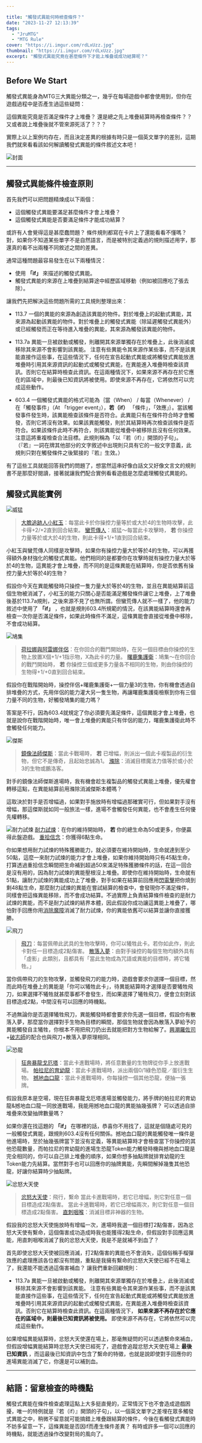 ```yaml
---

title: "觸發式異能何時檢查條件？"
date: "2023-11-27 12:13:39"
tags:
  - "JruMTG"
  - "MTG Rule"
cover: "https://i.imgur.com/rdLxUzz.jpg"
thumbnail: "https://i.imgur.com/rdLxUzz.jpg"
excerpt: "觸發式異能究竟在甚麼條件下才能上堆疊或成功結算呢？"
---
```


## Before We Start

觸發式異能身為MTG三大異能分類之一，幾乎在每場遊戲中都會使用到，但你在遊戲過程中是否產生過這些疑問：

這個異能究竟是否滿足條件才上堆疊？ 
還是總之先上堆疊結算時再檢查條件？？ 
又或者說上堆疊後就不管來源死活了？？？

實際上以上案例均存在，而且決定差異的根據有時只是一個英文單字的差別，這期我們就來看看該如何解讀觸發式異能的條件敘述文本吧！

![封面](https://i.imgur.com/bjKlweT.png)

---

## 觸發式異能條件檢查原則

首先我們可以把問題精煉成以下兩個：
- 這個觸發式異能要滿足甚麼條件才會上堆疊？
- 這個觸發式異能是否要滿足條件才能成功結算？

或許有人會覺得這是甚麼蠢問題？ 條件規則都寫在卡片上了還能看看不懂嗎？ 對，如果你不知道某些單字不是自然語言，而是被特別定義過的規則描述用字，那還真的看不出兩種不同敘述之間的差異。

通常這種問題最容易發生在以下兩種情況：
- 使用 **「if」** 來描述的觸發式異能。
- 觸發式異能的來源在上堆疊到結算途中經歷區域移動（例如被回應吃了張去除）。

讓我們先把解決這些問題所需的工具規則整理出來：
- 113.7 
一個的異能的來源為創造該異能的物件。對於堆疊上的起動式異能，其來源為起動該異能的物件。對於堆疊上的觸發式異能（除延遲觸發式異能外）或已經觸發而正在等待進入堆疊的異能，其來源為觸發該異能的物件。

- 113.7a 
異能一旦被啟動或觸發，則離開其來源單獨存在於堆疊上，此後消滅或移除其來源不會影響到該異能。
注意有些異能令其來源作某些事，而不是該異能直接作這些事，在這些情況下，任何在宣告起動式異能或將觸發式異能放進堆疊時引用其來源資訊的起動式或觸發式異能，在異能進入堆疊時檢查該資訊。否則它在結算時檢查此資訊。在這兩種情況下，如果來源不再存在於它應在的區域中，則最後已知資訊將被使用。即使來源不再存在，它將依然可以完成這些動作。

- 603.4 
一個觸發式異能的格式可能為｛當（When） / 每當（Whenever） / 在「觸發事件」（At 「trigger event」），**若（if）** 「條件」，「效應」｝。當該觸發事件發生時，該異能檢查該條件是否符合。此異能只有在條件符合時才會觸發，否則它將沒有效果。如果該異能觸發，則於其結算時再次檢查該條件是否符合。如果該條件此時不再符合，則該異能從堆疊中被移除且沒有任何效果。注意這將重複檢查合法目標。此規則稱為「以『若（if）』開頭的子句」。 （『若』一詞在牌其他部分的文字敘述中出現則只具有它的一般文字意義，此規則只對在觸發條件之後緊接的『若』生效。）

有了這些工具就能回答我們的問題了，想當然這串好像白話文又好像文言文的規則書不是那麼好閱讀，接著就讓我們配合實例看看遊戲是怎麼處理觸發式異能的。


## 觸發式異能實例

![威猛](https://i.imgur.com/1Lf7EkZ.jpg)
>[大膽追跡人小紅玉](https://scryfall.com/card/woe/212/ruby-daring-tracker)：每當此卡於你操控力量等於或大於4的生物時攻擊，此卡得+2/+2直到回合結束。
>[蠻荒傳人](https://scryfall.com/card/ktk/134/heir-of-the-wilds)：威猛～每當此卡攻擊時， **若** 你操控力量等於或大於4的生物，則此卡得+1/+1直到回合結束。

小紅玉與蠻荒傳人同樣是攻擊時，如果你有操控力量大於等於4的生物，可以再獲得額外身材強化的觸發式異能。他們相同的是都要你在攻擊時就有操控力量大於等於4的生物，這異能才會上堆疊，而不同的是這條異能在結算時，你是否依舊有操控力量大於等於4的生物？ 

假設你今天在異能觸發時只操控一隻力量大於等於4的生物，並且在異能結算前這個生物被消滅了，小紅玉的能力只關心是否能滿足觸發條件讓它上堆疊，上了堆疊後基於113.7a規則，之後來源不見了也無所謂。但蠻荒傳人就不一樣了，他的能力敘述中使用了 **「if」** ，也就是規則603.4所規範的情況，在該異能結算時還會再檢查一次你是否滿足條件，如果此時條件不滿足，這條異能會直接從堆疊中移除，不會成功結算。


![鳩集](https://i.imgur.com/xUFw2LU.jpg)
>[荷拉娜與阿雷娜伴侶](https://scryfall.com/card/vow/239/halana-and-alena-partners)：在你回合的戰鬥開始時，在另一個目標由你操控的生物上放置X個+1/+1指示物，X為此卡的力量。
>[曙鹿集護衛](https://scryfall.com/card/mid/216/dawnhart-wardens)：鳩集～在你回合的戰鬥開始時， **若** 你操控三個或更多力量各不相同的生物，則由你操控的生物得+1/+0直到回合結束。

假設你在戰階開始時，操控伴侶+曙鹿集護衛+一個力量3的生物，你有機會透過自排堆疊的方式，先用伴侶的能力灌大另一隻生物，再讓曙鹿集護衛檢察到你有三個力量不同的生物，好觸發鳩集的能力嗎？ 

答案是不行，因為603.4就規定了你必須要先滿足條件，這個異能才會上堆疊，也就是說你在戰階開始時，唯一會上堆疊的異能只有伴侶的能力，曙鹿集護衛此時不會觸發任何能力。


![傑斯](https://i.imgur.com/0DvyiTk.jpg)
>[鏡像法師傑斯](https://scryfall.com/card/cmm/852/jace-mirror-mage)：當此卡戰場時， **若** 已增幅，則派出一個此卡複製品的衍生物，但它不是傳奇，且起始忠誠為1。
>[滌除](https://scryfall.com/card/m21/97/eliminate)：消滅目標魔法力值等於或小於3的生物或鵬洛客。

對手的鏡像法師傑斯進場時，我有機會趁生複製品的觸發式異能上堆疊，優先權會轉移這點，在異能結算前用滌除消滅傑斯本體嗎？

這取決於對手是否增幅過，如果對手施放時有增幅過那確實可行，但如果對手沒有增幅，那這傑斯就如同一般旅法一樣，進場不會觸發任何異能，也不會產生任何優先權轉移。


![耐力試煉](https://i.imgur.com/dkK8IZQ.jpg)
[耐力試煉](https://scryfall.com/card/dmr/32/test-of-endurance)：在你的維持開始時， **若** 你的總生命為50或更多，你便贏得此盤遊戲。
[重拾信念](https://scryfall.com/card/dmr/23/renewed-faith)：你獲得6點生命。

你如果想用耐力試煉的特殊獲勝能力，就必須要在維持開始時，生命就達到至少50點，這麼一來耐力試煉的能力才會上堆疊，如果你維持開始時只有45點生命，打算透過重拾信念瞬間把生命補到超過50來滿足特殊獲勝條件的話，在這一回合是沒有用的，因為耐力試煉的異能壓根沒上堆疊。即使你在維持開始時，生命就有51點，讓耐力試煉的異能成功上了堆疊，對手如果在結算前回應用[閃電擊](https://scryfall.com/card/clb/187/lightning-bolt)把你燒到剩48點生命，那麼耐力試煉的異能在嘗試結算的檢查中，會發現你不滿足條件，同樣會把這條異能移除，而不會成功結算。不過實際上負責結算條件檢查的是耐力試煉的異能，而不是耐力試煉的結界本體，因此假設你成功讓這異能上堆疊了，哪怕對手回應你用[消除魔障](https://scryfall.com/card/m20/14/disenchant)消滅了耐力試煉，你的異能依舊可以結算並讓你直接獲勝。


![飛刀](https://i.imgur.com/HO6ykqj.jpg)
>[飛刀](https://scryfall.com/card/ori/241/throwing-knife)：每當佩帶此武具的生物攻擊時，你可以犧牲此卡。若你如此作，則此卡對任一目標造成2點傷害。
>[散落入夢](https://scryfall.com/card/m14/50/dismiss-into-dream)：由對手操控的每個生物均額外具有「虛影」此類別，且都具有「當此生物成為咒語或異能的目標時，將它犧牲。」

當你佩帶飛刀的生物攻擊，並觸發飛刀的能力時，遊戲會要求你選擇一個目標，然而此時在堆疊上的異能是「你可以犧牲此卡」，待異能結算時才選擇是否要犧牲飛刀，如果選擇不犧牲就甚麼事都不會發生，而如果選擇了犧牲飛刀，便會立刻對該目標造成2點，中間沒有可以回應的時機點。

不過無論你是否選擇犧牲飛刀，異能觸發時都會要求你先選一個目標，假設你有散落入夢，那麼當你選擇對手生物為目標的瞬間，那個生物就會因為散落入夢給予的異能觸發自主犧牲，你根本不用把飛刀扔出去就能把對方生物給解了。[興潮羅佐司](https://scryfall.com/card/cmm/103/lorthos-the-tidemaker)+[破志師](https://scryfall.com/card/ori/84/willbreaker)的配合也與飛刀+散落入夢原理相同。


![恐龍](https://i.imgur.com/chnDfey.jpg)
>[狂奔暴龍戈厄塔](https://scryfall.com/card/lci/185/ghalta-stampede-tyrant)：當此卡進戰場時，將任意數量的生物牌從你手上放進戰場。
>[帕拉尼的育幼龍](https://scryfall.com/card/lci/237/palanis-hatcher)：當此卡進戰場時，派出兩個0/1綠色恐龍／蛋衍生生物。
>[撼地血口龍](https://scryfall.com/card/lci/183/earthshaker-dreadmaw)：當此卡進戰場時，你每操控一個其他恐龍，便抽一張牌。

假設我原本是空場，現在狂奔暴龍戈厄塔進場並觸發能力，將手牌的帕拉尼的育幼龍&撼地血口龍一同放進戰場，我能用撼地血口龍的異能抽幾張牌？ 可以透過自排堆疊來改變抽牌數量嗎？

如果你還在找這題的 **「if」** 在哪裡的話，恭喜你不用找了，這就是個隨處可見的一般觸發式異能，跟規則603.4沒有任何關係。撼地血口龍的異能觸發唯一條件是他進場時，至於抽幾張牌當下並沒有定義，等異能結算時才會檢查當下你操控的其他恐龍數量，而帕拉尼的育幼龍的進場生恐龍Token能力觸發時機與撼地血口龍是完全相同的，你可以自己排上堆疊的順序，如果你想多抽點牌就排育幼龍的生Token能力先結算。當然對手也可以回應你的抽牌異能，先瞬間解掉幾隻其他恐龍，好讓你結算時少抽點牌。


![忿怒大天使](https://i.imgur.com/Rxyraaj.jpg)
>[忿怒大天使](https://scryfall.com/card/dmu/3/archangel-of-wrath)：飛行，繫命
當此卡進戰場時，若它已增幅，則它對任意一個目標造成2點傷害。
當此卡進戰場時，若它已增幅兩次，則它對任意一個目標造成2點傷害。
>[直刺咽喉](https://scryfall.com/card/bro/102/go-for-the-throat)：消滅目標非神器的生物。

假設我的忿怒大天使施放時有增幅一次，進場時我選一個目標打2點傷害，因為忿怒大天使有繫命，這個傷害成功造成時我也能獲得2點生命，但假設對手回應這異能，用直刺咽喉消滅了我的忿怒大天使，我是不是就補不到血了？

首先即使忿怒大天使被回應消滅，打2點傷害的異能也不會消失，這個俗稱手榴彈效應的處理應該各位都沒有問題，重點是我擁有繫命的忿怒大天使已經不在場上了，我還能不能透過這傷害補血？ 讓我們重新回顧規則：

- 113.7a 
異能一旦被啟動或觸發，則離開其來源單獨存在於堆疊上，此後消滅或移除其來源不會影響到該異能。
注意有些異能令其來源作某些事，而不是該異能直接作這些事，在這些情況下，任何在宣告起動式異能或將觸發式異能放進堆疊時引用其來源資訊的起動式或觸發式異能，在異能進入堆疊時檢查該資訊。否則它在結算時檢查此資訊。在這兩種情況下， **如果來源不再存在於它應在的區域中，則最後已知資訊將被使用。** 即使來源不再存在，它將依然可以完成這些動作。 

如果增幅異能結算時，忿怒大天使還在場上，那毫無疑問的可以透過繫命來補血，但假設增幅異能結算時忿怒大天使已經死了，遊戲會追蹤忿怒大天使在場上 **最後已知資訊** ，而這最後已知資訊中包含了繫命的特徵，也就是說即使對手回應你的進場異能消滅了它，你還是可以補到血。

---

## 結語：留意檢查的時機點

觸發式異能在條件檢查處理這點上大多挺直覺的，正常情況下也不會造成遊戲困擾，唯一的特例就是『若（if）』開頭的子句」，以一個英文單字之差埋在眾多觸發式異能之中，稍微不留意就可能搞錯上堆疊跟結算的條件，今後在看觸發式異能時不妨多留意一下，這條異能是否因if而產生條件差異？ 有時或許多一個可以回應的時機點，就能透過操作改變對局的風向了。

